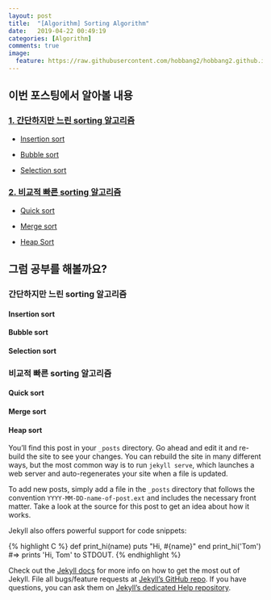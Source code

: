 ```yaml
---
layout: post
title:  "[Algorithm] Sorting Algorithm"
date:   2019-04-22 00:49:19
categories: [Algorithm]
comments: true
image:
  feature: https://raw.githubusercontent.com/hobbang2/hobbang2.github.io/master/img/sorting.JPG
---
```

## **이번 포스팅에서 알아볼 내용**

### [1. 간단하지만 느린 sorting 알고리즘](###간단하지만-느린-sorting-알고리즘)

- [Insertion sort](####Insertion-sort)

- [Bubble sort](####Bubble-sort)

- [Selection sort](####Selection-sort)

### [2. 비교적 빠른 sorting 알고리즘](###비교적-빠른-sorting-알고리즘)

- [Quick sort](####Quick-sort)

- [Merge sort](####Merge-sort)

- [Heap Sort](####Heap-sort)

## **그럼 공부를 해볼까요?**

### 간단하지만 느린 sorting 알고리즘

#### Insertion sort

#### Bubble sort

#### Selection sort



### 비교적 빠른 sorting 알고리즘

#### Quick sort

#### Merge sort

#### Heap sort
You’ll find this post in your `_posts` directory. Go ahead and edit it and re-build the site to see your changes. You can rebuild the site in many different ways, but the most common way is to run `jekyll serve`, which launches a web server and auto-regenerates your site when a file is updated.

To add new posts, simply add a file in the `_posts` directory that follows the convention `YYYY-MM-DD-name-of-post.ext` and includes the necessary front matter. Take a look at the source for this post to get an idea about how it works.

<!--more-->

Jekyll also offers powerful support for code snippets:

{% highlight C %}
def print_hi(name)
  puts "Hi, #{name}"
end
print_hi('Tom')
#=> prints 'Hi, Tom' to STDOUT.
{% endhighlight %}

Check out the [Jekyll docs][jekyll] for more info on how to get the most out of Jekyll. File all bugs/feature requests at [Jekyll’s GitHub repo][jekyll-gh]. If you have questions, you can ask them on [Jekyll’s dedicated Help repository][jekyll-help].

[jekyll]:      http://jekyllrb.com
[jekyll-gh]:   https://github.com/jekyll/jekyll
[jekyll-help]: https://github.com/jekyll/jekyll-help

